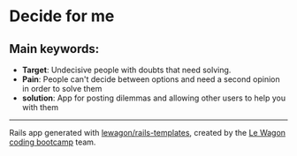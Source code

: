 Decide for me
=============

Main keywords:
--------------
* **Target**: Undecisive people with doubts that need solving.
* **Pain**: People can't decide between options and need a second opinion in order to solve them
* **solution**: App for posting dilemmas and allowing other users to help you with them
----------------------------------------------------------------------------------------------------


Rails app generated with [lewagon/rails-templates](https://github.com/lewagon/rails-templates), created by the [Le Wagon coding bootcamp](https://www.lewagon.com) team.
